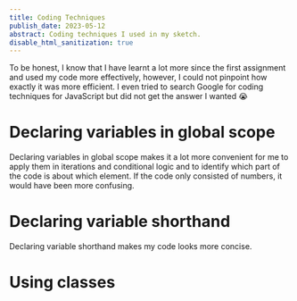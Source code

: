 ```yaml
---
title: Coding Techniques
publish_date: 2023-05-12
abstract: Coding techniques I used in my sketch.
disable_html_sanitization: true
---
```


To be honest, I know that I have learnt a lot more since the first assignment and used my code more effectively, however, I could not pinpoint how exactly it was more efficient. I even tried to search Google for coding techniques for JavaScript but did not get the answer I wanted :sob:

# Declaring variables in global scope

 Declaring variables in global scope makes it a lot more convenient for me to apply them in iterations and conditional logic and to identify which part of the code is about which element. If the code only consisted of numbers, it would have been more confusing.

# Declaring variable shorthand

Declaring variable shorthand makes my code looks more concise.

# Using classes